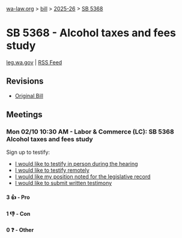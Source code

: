 [wa-law.org](/) > [bill](/bill/) > [2025-26](/bill/2025-26/) > [SB 5368](/bill/2025-26/sb/5368/)

# SB 5368 - Alcohol taxes and fees study
[leg.wa.gov](https://app.leg.wa.gov/billsummary?BillNumber=5368&Year=2025&Initiative=false) | [RSS Feed](./rss.xml)

## Revisions
* [Original Bill](1/)

## Meetings
### Mon 02/10 10:30 AM - Labor & Commerce (LC): SB 5368 Alcohol taxes and fees study
Sign up to testify:
* [I would like to testify in person during the hearing](https://app.leg.wa.gov/csi/Testifier/Add?chamber=House&mId=32750&aId=163284&caId=25704&tId=1)
* [I would like to testify remotely](https://app.leg.wa.gov/csi/Testifier/Add?chamber=House&mId=32750&aId=163284&caId=25704&tId=2)
* [I would like my position noted for the legislative record](https://app.leg.wa.gov/csi/Testifier/Add?chamber=House&mId=32750&aId=163284&caId=25704&tId=3)
* [I would like to submit written testimony](https://app.leg.wa.gov/csi/Testifier/Add?chamber=House&mId=32750&aId=163284&caId=25704&tId=4)

#### 3 👍 - Pro

#### 1 👎 - Con

#### 0 ❓ - Other
